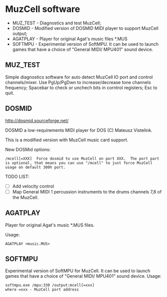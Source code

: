 # MuzCell software

* MUZ_TEST - Diagnostics and test MuzCell;
* DOSMID - Modified version of DOSMID MIDI player to support MuzCell output;
* AGATPLAY - Player for original Agat's music files *.MUS
* SOFTMPU - Experimental version of SoftMPU. It can be used to launch games that have a choice of "General MIDI/ MPU401" sound device. 

## MUZ_TEST

Simple diagnostics software for auto detect MuzCell IO port and control channels/mixer.
Use PgUp/PgDwn to increase/decrease tone channels frequency;
Spacebar to check or unchech bits in corntrol registers;
Esc to quit.

## DOSMID

http://dosmid.sourceforge.net/

DOSMID a low-requirements MIDI player for DOS (C) Mateusz Vistelink. 

This is a modified version with MuzCell music card support.

New DOSMid options:

```
/mcell[=XXX]  Force dosmid to use MuzCell on port XXX.  The port part 
is optional, that means you can use "/mcell" to just force MuzCell 
usage on default 300h port.
```

TODO LIST:
- [ ] Add velocity control
- [ ] Map General MIDI 1 percussion instruments to the drums channels 7,8 of the MuzCell.

## AGATPLAY

Player for original Agat's music *.MUS files.

Usage: 
```
AGATPLAY <music.MUS>
```

## SOFTMPU

Experimental version of SoftMPU for MuzCell. It can be used to launch games that have a choice of "General MIDI/ MPU401" sound device. 
Usage:
```
softmpu.exe /mpu:330 /output:mcell[=xxx]
where =xxx - MuzCell port address
```
